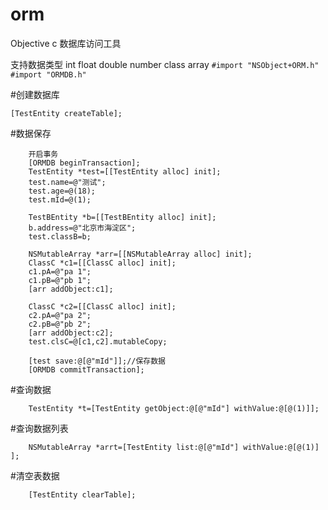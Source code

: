 # orm
Objective c 数据库访问工具

支持数据类型  int float double number class array
`
#import "NSObject+ORM.h"
#import "ORMDB.h"
`

#创建数据库 
```
[TestEntity createTable];
```
#数据保存 
```
    开启事务
    [ORMDB beginTransaction];
    TestEntity *test=[[TestEntity alloc] init];
    test.name=@"测试";
    test.age=@(18);
    test.mId=@(1);

    TestBEntity *b=[[TestBEntity alloc] init];
    b.address=@"北京市海淀区";
    test.classB=b;

    NSMutableArray *arr=[[NSMutableArray alloc] init];
    ClassC *c1=[[ClassC alloc] init];
    c1.pA=@"pa 1";
    c1.pB=@"pb 1";
    [arr addObject:c1];

    ClassC *c2=[[ClassC alloc] init];
    c2.pA=@"pa 2";
    c2.pB=@"pb 2";
    [arr addObject:c2];
    test.clsC=@[c1,c2].mutableCopy;

    [test save:@[@"mId"]];//保存数据
    [ORMDB commitTransaction];
```

#查询数据
```
    TestEntity *t=[TestEntity getObject:@[@"mId"] withValue:@[@(1)]];
```
#查询数据列表
```
    NSMutableArray *arrt=[TestEntity list:@[@"mId"] withValue:@[@(1)] ];
```
#清空表数据
```
    [TestEntity clearTable];
```